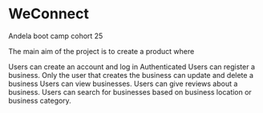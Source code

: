 # WeConnect
Andela boot camp cohort 25

The main aim of the project is to create a product where

Users can create an account and log in Authenticated Users can register a business.
Only the user that creates the business can update and delete a business Users can view businesses. 
Users can give reviews about a business. 
Users can search for businesses based on business location or business category.
